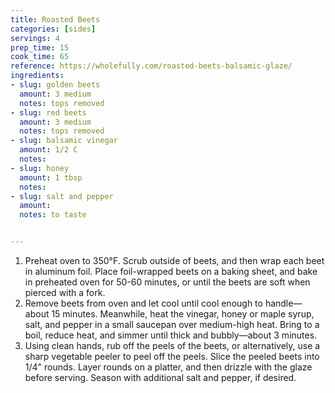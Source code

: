 ```yaml
---
title: Roasted Beets
categories: [sides]
servings: 4
prep_time: 15
cook_time: 65
reference: https://wholefully.com/roasted-beets-balsamic-glaze/
ingredients:
- slug: golden beets
  amount: 3 medium
  notes: tops removed
- slug: red beets
  amount: 3 medium
  notes: tops removed
- slug: balsamic vinegar
  amount: 1/2 C
  notes:
- slug: honey
  amount: 1 tbsp
  notes:
- slug: salt and pepper
  amount:
  notes: to taste


---
```


1. Preheat oven to 350°F. Scrub outside of beets, and then wrap each beet in aluminum foil. Place foil-wrapped beets on a baking sheet, and bake in preheated oven for 50-60 minutes, or until the beets are soft when pierced with a fork.
2. Remove beets from oven and let cool until cool enough to handle—about 15 minutes. Meanwhile, heat the vinegar, honey or maple syrup, salt, and pepper in a small saucepan over medium-high heat. Bring to a boil, reduce heat, and simmer until thick and bubbly—about 3 minutes.
3. Using clean hands, rub off the peels of the beets, or alternatively, use a sharp vegetable peeler to peel off the peels. Slice the peeled beets into 1/4" rounds. Layer rounds on a platter, and then drizzle with the glaze before serving. Season with additional salt and pepper, if desired.
